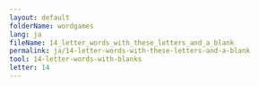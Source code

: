```yaml
---
layout: default
folderName: wordgames
lang: ja
fileName: 14_letter_words_with_these_letters_and_a_blank
permalink: ja/14-letter-words-with-these-letters-and-a-blank
tool: 14-letter-words-with-blanks
letter: 14
---
```

